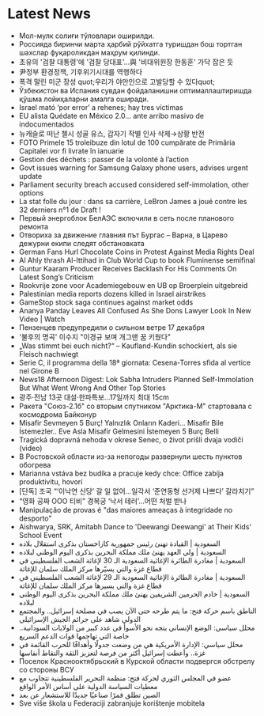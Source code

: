 # Latest News
-  Мол-мулк солиғи тўловлари оширилди.
-  Россияда биринчи марта ҳарбий рўйхатга туришдан бош тортган шахслар фуқароликдан маҳрум қилинди.
-  초유의 '검찰 대통령'에 '검찰 당대표'...與 '비대위원장 한동훈' 가닥 잡은 듯
-  尹정부 환경정책, 기후위기시대를 역행하다
-  폭격 말린 미군 장성 quot;우리가 야만인으로 고발당할 수 있다quot;
-  Ўзбекистон ва Испания сувдан фойдаланишни оптималлаштиришда қўшма лойиҳаларни амалга оширади.
-  Israel mató ‘por error’ a rehenes; hay tres víctimas
-  EU alista Quédate en México 2.0... ante arribo masivo de indocumentados
-  뉴캐슬로 떠난 첼시 성골 유스, 갑자기 작별 인사 삭제→상황 반전
-  FOTO Primele 15 troleibuze din lotul de 100 cumpărate de Primăria Capitalei vor fi livrate în ianuarie
-  Gestion des déchets : passer de la volonté à l’action
-  Govt issues warning for Samsung Galaxy phone users, advises urgent update
-  Parliament security breach accused considered self-immolation, other options
-  La stat folle du jour : dans sa carrière, LeBron James a joué contre les 32 derniers n°1 de Draft !
-  Первый энергоблок БелАЭС включили в сеть после планового ремонта
-  Отвориха за движение главния път Бургас – Варна, в Царево дежурни екипи следят обстановката
-  German Fans Hurl Chocolate Coins in Protest Against Media Rights Deal
-  Al Ahly thrash Al-Ittihad in Club World Cup to book Fluminense semifinal
-  Guntur Kaaram Producer Receives Backlash For His Comments On Latest Song’s Criticism
-  Rookvrije zone voor Academiegebouw en UB op Broerplein uitgebreid
-  Palestinian media reports dozens killed in Israel airstrikes
-  GameStop stock saga continues against market odds
-  Ananya Panday Leaves All Confused As She Dons Lawyer Look In New Video | Watch
-  Пензенцев предупредили о сильном ветре 17 декабря
-  '불후의 명곡' 이수지 "이경규 보며 개그맨 꿈 키웠다"
-  „Was stimmt bei euch nicht?“ – Kaufland-Kundin schockiert, als sie Fleisch nachwiegt
-  Serie C, il programma della 18ª giornata: Cesena-Torres sfida al vertice nel Girone B
-  News18 Afternoon Digest: Lok Sabha Intruders Planned Self-Immolation But What Went Wrong And Other Top Stories
-  광주·전남 13곳 대설·한파특보...17일까지 최대 15cm
-  Ракета "Союз-2.1б" со вторым спутником "Арктика-М" стартовала с космодрома Байконур
-  Misafir Sevmeyen 5 Burç! Yalnızlık Onların Kaderi... Misafir Bile İstemezler.. Eve Asla Misafir Gelmesini İstemeyen 5 Burç Belli
-  Tragická dopravná nehoda v okrese Senec, o život prišli dvaja vodiči (video)
-  В Ростовской области из-за непогоды развернули шесть пунктов обогрева
-  Marianna vstáva bez budíka a pracuje kedy chce: Office zabíja produktivitu, hovorí
-  [단독] 조국 “‘이낙연 신당’ 갈 일 없어…일각서 ‘준연동형 선거제 나쁘다’ 갈라치기”
-  “영화 공짜 OOO 티비” 경복궁 ‘낙서 테러’…어떤 처벌 받나
-  Manipulação de provas é "das maiores ameaças à integridade no desporto"
-  Aishwarya, SRK, Amitabh Dance to 'Deewangi Deewangi' at Their Kids' School Event
-  السعودية | القيادة تهنئ رئيس جمهورية كازاخستان بذكرى استقلال بلاده
-  السعودية | ولي العهد يهنئ ملك مملكة البحرين بذكرى اليوم الوطني لبلاده
-  السعودية | مغادرة الطائرة الإغاثية السعودية الـ 30 لإغاثة الشعب الفلسطيني في قطاع غزة والتي يسيّرها مركز الملك سلمان للإغاثة
-  السعودية | مغادرة الطائرة الإغاثية السعودية الـ 29 لإغاثة الشعب الفلسطيني في قطاع غزة والتي يسيرها مركز الملك سلمان للإغاثة
-  السعودية | خادم الحرمين الشريفين يهنئ ملك مملكة البحرين بذكرى اليوم الوطني لبلاده
-  الناطق باسم حركة فتح: ما يتم طرحه حتى الآن يصب في مصلحة إسرائيل.. والمجتمع الدولي شاهد على جرائم الجيش الإسرائيلي
-  محلل سياسي: الوضع الإنساني يتجه نحو الأسوأ في عدد كبير من الولايات السودانية.. خاصة التي تهاجمها قوات الدعم السريع
-  محلل سياسي: الإدارة الأمريكية هي من وضعت جدولًا وأهدافًا للحرب القائمة في غزة.. وأعطت إسرائيل أكثر من فرصة لتعزيز الثقة والتقاط أنفاسها
-  Поселок Краснооктябрьский в Курской области подвергся обстрелу со стороны ВСУ
-  عضو في المجلس الثوري لحركة فتح: منظمة التحرير الفلسطينية تتجاوب مع معطيات السياسة الدولية على أساس الأمر الواقع
-  الصين تطلق قمرًا صناعيًا جديدًا للاستشعار عن بعد
-  Sve više škola u Federaciji zabranjuje korištenje mobitela
